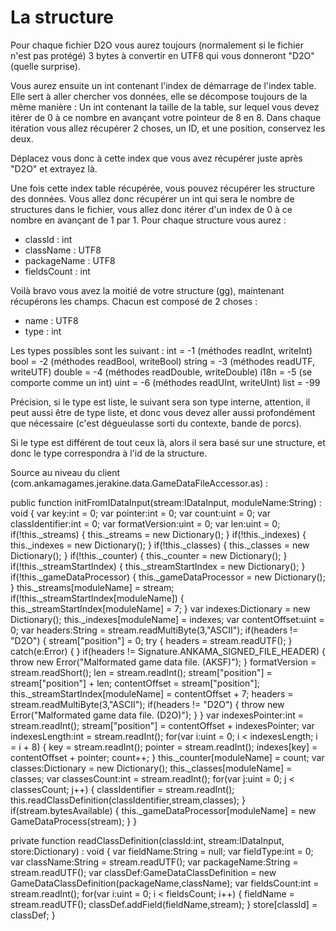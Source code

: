 # La structure

Pour chaque fichier D2O vous aurez toujours (normalement si le fichier n'est pas protégé) 3 bytes à convertir en UTF8 qui vous donneront "D2O" (quelle surprise).

Vous aurez ensuite un int contenant l'index de démarrage de l'index table. Elle sert à aller chercher vos données, elle se décompose toujours de la même manière :
Un int contenant la taille de la table, sur lequel vous devez itérer de 0 à ce nombre en avançant votre pointeur de 8 en 8. Dans chaque itération vous allez récupérer 2 choses, un ID, et une position, conservez les deux.

Déplacez vous donc à cette index que vous avez récupérer juste après "D2O" et extrayez là.

Une fois cette index table récupérée, vous pouvez récupérer les structure des données.
Vous allez donc récupérer un int qui sera le nombre de structures dans le fichier, vous allez donc itérer d'un index de 0 à ce nombre en avançant de 1 par 1.
Pour chaque structure vous aurez :
- classId : int
- className : UTF8
- packageName : UTF8
- fieldsCount : int

Voilà bravo vous avez la moitié de votre structure (gg), maintenant récupérons les champs. Chacun est composé de 2 choses :
- name : UTF8
- type : int

Les types possibles sont les suivant :
int = -1 (méthodes readInt, writeInt)
bool = -2 (méthodes readBool, writeBool)
string = -3 (méthodes readUTF, writeUTF)
double = -4 (méthodes readDouble, writeDouble)
i18n = -5 (se comporte comme un int)
uint = -6 (méthodes readUInt, writeUInt)
list = -99

Précision, si le type est liste, le suivant sera son type interne, attention, il peut aussi être de type liste, et donc vous devez aller aussi profondément que nécessaire (c'est dégueulasse sorti du contexte, bande de porcs).

Si le type est différent de tout ceux là, alors il sera basé sur une structure, et donc le type correspondra à l'id de la structure.

Source au niveau du client (com.ankamagames.jerakine.data.GameDataFileAccessor.as) :

   public function initFromIDataInput(stream:IDataInput, moduleName:String) : void
  {
           var key:int = 0;
           var pointer:int = 0;
           var count:uint = 0;
           var classIdentifier:int = 0;
           var formatVersion:uint = 0;
           var len:uint = 0;
           if(!this._streams)
           {
              this._streams = new Dictionary();
           }
           if(!this._indexes)
           {
              this._indexes = new Dictionary();
           }
           if(!this._classes)
           {
              this._classes = new Dictionary();
           }
           if(!this._counter)
           {
              this._counter = new Dictionary();
           }
           if(!this._streamStartIndex)
           {
              this._streamStartIndex = new Dictionary();
           }
           if(!this._gameDataProcessor)
           {
              this._gameDataProcessor = new Dictionary();
           }
           this._streams[moduleName] = stream;
           if(!this._streamStartIndex[moduleName])
           {
              this._streamStartIndex[moduleName] = 7;
           }
           var indexes:Dictionary = new Dictionary();
           this._indexes[moduleName] = indexes;
           var contentOffset:uint = 0;
           var headers:String = stream.readMultiByte(3,"ASCII");
           if(headers != "D2O")
           {
              stream["position"] = 0;
              try
              {
                 headers = stream.readUTF();
              }
              catch(e:Error)
              {
              }
              if(headers != Signature.ANKAMA_SIGNED_FILE_HEADER)
              {
                 throw new Error("Malformated game data file. (AKSF)");
              }
              formatVersion = stream.readShort();
              len = stream.readInt();
              stream["position"] = stream["position"] + len;
              contentOffset = stream["position"];
              this._streamStartIndex[moduleName] = contentOffset + 7;
              headers = stream.readMultiByte(3,"ASCII");
              if(headers != "D2O")
              {
                 throw new Error("Malformated game data file. (D2O)");
              }
           }
           var indexesPointer:int = stream.readInt();
           stream["position"] = contentOffset + indexesPointer;
           var indexesLength:int = stream.readInt();
           for(var i:uint = 0; i < indexesLength; i = i + 8)
           {
              key = stream.readInt();
              pointer = stream.readInt();
              indexes[key] = contentOffset + pointer;
              count++;
           }
           this._counter[moduleName] = count;
           var classes:Dictionary = new Dictionary();
           this._classes[moduleName] = classes;
           var classesCount:int = stream.readInt();
           for(var j:uint = 0; j < classesCount; j++)
           {
              classIdentifier = stream.readInt();
              this.readClassDefinition(classIdentifier,stream,classes);
           }
           if(stream.bytesAvailable)
           {
              this._gameDataProcessor[moduleName] = new GameDataProcess(stream);
           }
  }

  private function readClassDefinition(classId:int, stream:IDataInput, store:Dictionary) : void
  {
           var fieldName:String = null;
           var fieldType:int = 0;
           var className:String = stream.readUTF();
           var packageName:String = stream.readUTF();
           var classDef:GameDataClassDefinition = new GameDataClassDefinition(packageName,className);
           var fieldsCount:int = stream.readInt();
           for(var i:uint = 0; i < fieldsCount; i++)
           {
              fieldName = stream.readUTF();
              classDef.addField(fieldName,stream);
           }
           store[classId] = classDef;
  }
